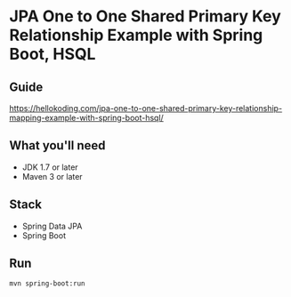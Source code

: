 # JPA One to One Shared Primary Key Relationship Example with Spring Boot, HSQL

## Guide
https://hellokoding.com/jpa-one-to-one-shared-primary-key-relationship-mapping-example-with-spring-boot-hsql/

## What you'll need
- JDK 1.7 or later
- Maven 3 or later

## Stack
- Spring Data JPA
- Spring Boot

## Run
`mvn spring-boot:run`

